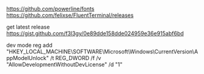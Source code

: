 https://github.com/powerline/fonts
https://github.com/felixse/FluentTerminal/releases

get latest release
https://gist.github.com/f3l3gy/0e89dde158dde024959e36e915abf6bd

dev mode
reg add "HKEY_LOCAL_MACHINE\SOFTWARE\Microsoft\Windows\CurrentVersion\AppModelUnlock" /t REG_DWORD /f /v "AllowDevelopmentWithoutDevLicense" /d "1"